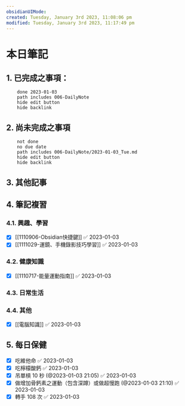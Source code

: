 ```yaml
---
obsidianUIMode: 
created: Tuesday, January 3rd 2023, 11:08:06 pm
modified: Tuesday, January 3rd 2023, 11:17:49 pm
---
```

# 本日筆記



## 1. 已完成之事項：
```tasks
	done 2023-01-03
	path includes 006-DailyNote
	hide edit button 
	hide backlink
```

## 2. 尚未完成之事項
```tasks
	not done
	no due date
	path includes 006-DailyNote/2023-01-03_Tue.md
	hide edit button 
	hide backlink
```

## 3. 其他記事

## 4. 筆記複習
### 4.1. 興趣、學習
- [x] [[1110906-Obsidian快捷鍵]] ✅ 2023-01-03
- [x] [[1111029-運鏡、手機錄影技巧學習]] ✅ 2023-01-03

### 4.2. 健康知識
- [x] [[1110717-能量運動指南]] ✅ 2023-01-03

### 4.3. 日常生活

### 4.4. 其他
- [x] [[電腦知識]] ✅ 2023-01-03

## 5. 每日保健
- [x] 吃維他命 ✅ 2023-01-03
- [x] 吃檸檬酸鈣 ✅ 2023-01-03
- [x] 吊單槓 10 秒 (@2023-01-03 21:05) ✅ 2023-01-03
- [x] 做增加骨鈣素之運動（包含深蹲）或做超慢跑 (@2023-01-03 21:10) ✅ 2023-01-03
- [x] 轉手 108 次 ✅ 2023-01-03